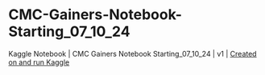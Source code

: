 # CMC-Gainers-Notebook-Starting_07_10_24


Kaggle Notebook | CMC Gainers Notebook Starting_07_10_24  | v1 | [Created on and run  Kaggle](https://www.kaggle.com/code/ayfait/cmc-gainers-notebook-starting-07-10-24)
